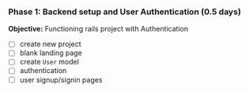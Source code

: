 ### Phase 1: Backend setup and User Authentication (0.5 days)

**Objective:** Functioning rails project with Authentication

- [ ] create new project
- [ ] blank landing page
- [ ] create `User` model
- [ ] authentication
- [ ] user signup/signin pages
